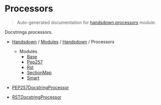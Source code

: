 # Processors

> Auto-generated documentation for [handsdown.processors](https://github.com/vemel/handsdown/blob/master/handsdown/processors/__init__.py) module.

Docstrings processors.

- [Handsdown](../../README.md#-handsdown---python-documentation-generator) / [Modules](../../MODULES.md#modules) / [Handsdown](../index.md#handsdown) / Processors
  - Modules
    - [Base](base.md#base)
    - [Pep257](pep257.md#pep257)
    - [Rst](rst.md#rst)
    - [SectionMap](section_map.md#sectionmap)
    - [Smart](smart.md#smart)

- [PEP257DocstringProcessor](pep257.md#pep257docstringprocessor)
- [RSTDocstringProcessor](rst.md#rstdocstringprocessor)
